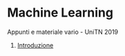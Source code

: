 # Machine Learning

Appunti e materiale vario - UniTN 2019

1. [Introduzione](01-introduzione/introduzione.md)


